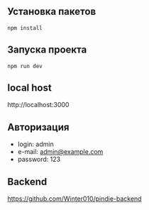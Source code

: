 ## Установка пакетов

```
npm install
```

## Запуска проекта

```
npm run dev
```

## local host

http://localhost:3000

## Авторизация

- login: admin
- e-mail: admin@example.com
- password: 123

## Backend

https://github.com/Winter010/pindie-backend
